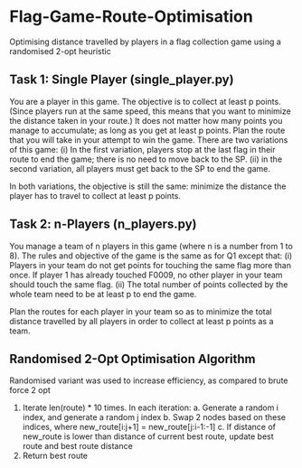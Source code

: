 # Flag-Game-Route-Optimisation
Optimising distance travelled by players in a flag collection game using a randomised 2-opt heuristic

## Task 1: Single Player (single_player.py)
You are a player in this game. The objective is to collect at least p points. (Since players run at the same speed, this means that you want to minimize the distance taken in your route.) It does not matter how many points you manage to accumulate; as long as you get at least p points. Plan the route that you will take in your attempt to win the game. There are two variations of this game:
(i) In the first variation, players stop at the last flag in their route to end the game; there
is no need to move back to the SP.
(ii) in the second variation, all players must get back to the SP to end the game.

In both variations, the objective is still the same: minimize the distance the player has to travel to collect at least p points.

## Task 2: n-Players (n_players.py)
You manage a team of n players in this game (where n is a number from 1 to 8). The rules and objective of the game is the same as for Q1 except that: 
(i) Players in your team do not get points for touching the same flag more than once. If player 1 has already touched F0009, no other player in your team should touch the same flag. 
(ii) The total number of points collected by the whole team need to be at least p to end the game.

Plan the routes for each player in your team so as to minimize the total distance travelled by all players in order to collect at least p points as a team.

## Randomised 2-Opt Optimisation Algorithm 
Randomised variant was used to increase efficiency, as compared to brute force 2 opt

1. Iterate len(route) * 10 times. In each iteration:
  a. Generate a random i index, and generate a random j index
  b. Swap 2 nodes based on these indices, where new_route[i:j+1] = new_route[j:i-1:-1]
  c. If distance of new_route is lower than distance of current best route, update best route and best route distance
2. Return best route
